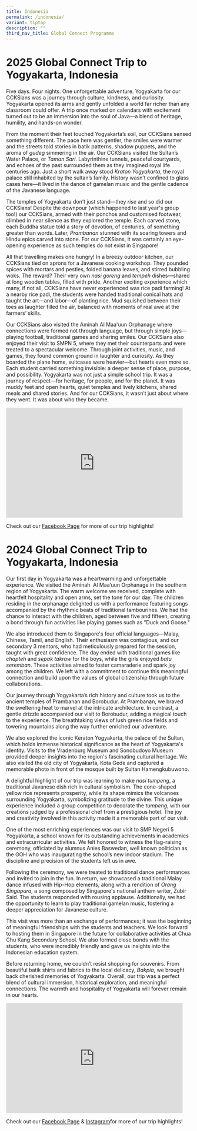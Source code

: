 ```yaml
---
title: Indonesia
permalink: /indonesia/
variant: tiptap
description: ""
third_nav_title: Global Connect Programme
---
```

<h1><strong>2025 Global Connect Trip to Yogyakarta, Indonesia</strong></h1>
<p>Five days. Four nights. One unforgettable adventure. Yogyakarta for our
CCKSians was a journey through culture, kindness, and curiosity. Yogyakarta
opened its arms and gently unfolded a world far richer than any classroom
could offer. A trip once marked on calendars with excitement turned out
to be an immersion into the soul of Java—a blend of heritage, humility,
and hands-on wonder.</p>
<p>From the moment their feet touched Yogyakarta’s soil, our CCKSians sensed
something different. The pace here was gentler, the smiles were warmer
and the streets told stories in batik patterns, shadow puppets, and the
aroma of <em>gudeg</em> simmering in the air. Our CCKSians visited the Sultan’s
Water Palace, or <em>Taman Sari</em>. Labyrinthine tunnels, peaceful courtyards,
and echoes of the past surrounded them as they imagined royal life centuries
ago. Just a short walk away stood <em>Kraton Yogyakarta</em>, the royal
palace still inhabited by the sultan’s family. History wasn’t confined
to glass cases here—it lived in the dance of gamelan music and the gentle
cadence of the Javanese language.</p>
<p>The temples of Yogyakarta don’t just stand—they <em>rise</em> and so did
our CCKSians! Despite the downpour (which happened to last year's group
too!) our CCKSians, armed with their ponchos and customised footwear, climbed
in near silence as they explored the temple. Each carved stone, each Buddha
statue told a story of devotion, of centuries, of something greater than
words. Later, <em>Prambanan</em> stunned with its soaring towers and Hindu
epics carved into stone. For our CCKSians, it was certainly an eye-opening
experience as such temples do not exist in Singapore!</p>
<p>All that travelling makes one hungry! In a breezy outdoor kitchen, our
CCKSians tied on aprons for a Javanese cooking workshop. They pounded spices
with mortars and pestles, folded banana leaves, and stirred bubbling woks.
The reward? Their very own <em>nasi goreng</em> and <em>tempeh</em> dishes—shared
at long wooden tables, filled with pride. Another exciting experience which
many, if not all, CCKSians have never experienced was rice padi farming!
At a nearby rice padi, the students were handed traditional conical hats
and taught the art—and labor—of planting rice. Mud squished between their
toes as laughter filled the air, balanced with moments of real awe at the
farmers’ skills.</p>
<p>Our CCKSians also visited the Aminah Al Maa'uun Orphanage where connections
were formed not through language, but through simple joys—playing football,
traditional games and sharing smiles. Our CCKSians also enjoyed their visit
to SMPN 5, where they met their counterparts and were treated to a spectacular
welcome. Through joint activities, music, and games, they found common
ground in laughter and curiosity. As they boarded the plane home, suitcases
were heavier—but hearts even more so. Each student carried something invisible:
a deeper sense of place, purpose, and possibility. Yogyakarta was not just
a simple school trip. It was a journey of respect—for heritage, for people,
and for the planet. It was muddy feet and open hearts, quiet temples and
lively kitchens, shared meals and shared stories. And for our CCKSians,
it wasn’t just about where they went. It was about who they became.</p>
<div class="iframe-wrapper">
<iframe height="299" width="480" allowfullscreen="true" frameborder="0" src="https://docs.google.com/presentation/d/e/2PACX-1vSBRBsN5GM1AmvS5oaO72033EVy5l0q7BPXj2Ptg5nnwZtOWvO1eaPCX-39osehoIfgojA6g7iHA1UF/pubembed?start=true&amp;loop=true&amp;delayms=3000"></iframe>
</div>
<p>Check out our <a href="https://www.facebook.com/CCKSians" rel="noopener noreferrer nofollow" target="_blank"><u>Facebook Page</u></a> for
more of our trip highlights!</p>
<h1><strong>2024 Global Connect Trip to Yogyakarta, Indonesia</strong></h1>
<p>Our first day in Yogyakarta was a heartwarming and unforgettable experience.
We visited the Aminah&nbsp; Al Maa’uun Orphanage in the southern region
of Yogyakarta. The warm welcome we received, complete with heartfelt hospitality
and open arms, set the tone for our day. The children residing in the orphanage
delighted us with a performance featuring songs accompanied by the rhythmic
beats of traditional tambourines. We had the chance to interact with the
children, aged between five and fifteen, creating a bond through fun activities
like playing games such as "Duck and Goose."</p>
<p>We also introduced them to Singapore's four official languages—Malay,
Chinese, Tamil, and English. Their enthusiasm was contagious, and our secondary
3 mentors, who had meticulously prepared for the session, taught with great
confidence. The day ended with traditional games like<em> chapteh</em> and <em>sepak takraw</em> for
the boys, while the girls enjoyed <em>batu seremban</em>. These activities
aimed to foster camaraderie and spark joy among the children. We left with
a commitment to continue this meaningful connection and build upon the
values of global citizenship through future collaborations.</p>
<p>Our journey through Yogyakarta’s rich history and culture took us to the
ancient temples of Prambanan and Borobudur. At Prambanan, we braved the
sweltering heat to marvel at the intricate architecture. In contrast, a
gentle drizzle accompanied our visit to Borobudur, adding a magical touch
to the experience. The breathtaking views of lush green rice fields and
towering mountains along the way further enriched our adventure.</p>
<p>We also explored the iconic Keraton Yogyakarta, the palace of the Sultan,
which holds immense historical significance as the heart of Yogyakarta's
identity. Visits to the Vradenburg Museum and Sonobudoyo Museum provided
deeper insights into the region's fascinating cultural heritage. We also
visited the old city of Yogyakarta, Kota Gede and captured a memorable
photo in front of the mosque built by Sultan Hamengkubuwono.&nbsp;</p>
<p>A delightful highlight of our trip was learning to make <em>nasi tumpeng</em>,
a traditional Javanese dish rich in cultural symbolism. The cone-shaped
yellow rice represents prosperity, while its shape mimics the volcanoes
surrounding Yogyakarta, symbolizing gratitude to the divine. This unique
experience included a group competition to decorate the <em>tumpeng</em>,
with our creations judged by a professional chef from a prestigious hotel.
The joy and creativity involved in this activity made it a memorable part
of our visit.</p>
<p>One of the most enriching experiences was our visit to SMP Negeri 5 Yogyakarta,
a school known for its outstanding achievements in academics and extracurricular
activities. We felt honored to witness the flag-raising ceremony, officiated
by alumnus Anies Baswedan, well known politician as the GOH who was inaugurating
the school’s new indoor stadium. The discipline and precision of the students
left us in awe.</p>
<p>Following the ceremony, we were treated to traditional dance performances
and invited to join in the fun. In return, we showcased a traditional Malay
dance infused with Hip-Hop elements, along with a rendition of <em>Orang Singapura</em>,
a song composed by Singapore's national anthem writer, Zubir Said. The
students responded with rousing applause.&nbsp;Additionally, we had the
opportunity to learn to play traditional gamelan music, fostering a deeper
appreciation for Javanese culture.</p>
<p>This visit was more than an exchange of performances; it was the beginning
of meaningful friendships with the students and teachers. We look forward
to hosting them in Singapore in the future for collaborative activities
at Chua Chu Kang Secondary School. We also formed close bonds with the
students, who were incredibly friendly and gave us insights into the Indonesian
education system.</p>
<p>Before returning home, we couldn’t resist shopping for souvenirs. From
beautiful batik shirts and fabrics to the local delicacy, <em>Bakpia</em>,
we brought back cherished memories of Yogyakarta. Overall, our trip was
a perfect blend of cultural immersion, historical exploration, and meaningful
connections. The warmth and hospitality of Yogyakarta will forever remain
in our hearts.</p>
<div class="iframe-wrapper">
<iframe height="299" width="480" allowfullscreen="true" frameborder="0" src="https://docs.google.com/presentation/d/e/2PACX-1vS9PFZHXZNY9J9SwKrqsGOIVLbmvA6WP50QT3wwT2-97GajS3fUF2Z6kAQ1KMFzPRtVA3k7QzV8Vh3H/embed?start=true&amp;loop=true&amp;delayms=3000"></iframe>
</div>
<p>Check out our <a href="https://www.facebook.com/CCKSians" rel="noopener noreferrer nofollow" target="_blank">Facebook Page</a> &amp;
<a href="https://www.instagram.com/cckssofficial/" rel="noopener noreferrer nofollow" target="_blank">Instagram</a>for more of our trip highlights!
<br>
<br>
<br>
</p>
<p></p>
